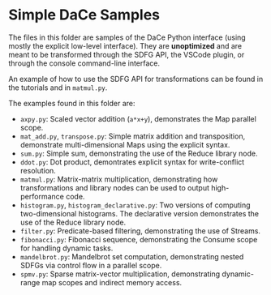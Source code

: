# Simple DaCe Samples

The files in this folder are samples of the DaCe Python interface (using mostly 
the explicit low-level interface). They are **unoptimized** and are meant to be
transformed through the SDFG API, the VSCode plugin, or through the console
command-line interface.

An example of how to use the SDFG API for transformations can be found in the
tutorials and in `matmul.py`.

The examples found in this folder are:
* `axpy.py`: Scaled vector addition (`a*x+y`), demonstrates the Map parallel scope.
* `mat_add.py`, `transpose.py`: Simple matrix addition and transposition, 
  demonstrate multi-dimensional Maps using the explicit syntax.
* `sum.py`: Simple sum, demonstrating the use of the Reduce library node.
* `ddot.py`: Dot product, demontrates explicit syntax for write-conflict resolution.
* `matmul.py`: Matrix-matrix multiplication, demonstrating how transformations
  and library nodes can be used to output high-performance code.
* `histogram.py`, `histogram_declarative.py`: Two versions of computing two-dimensional
  histograms. The declarative version demonstrates the use of the Reduce library node.
* `filter.py`: Predicate-based filtering, demonstrating the use of Streams.
* `fibonacci.py`: Fibonacci sequence, demonstrating the Consume scope for 
  handling dynamic tasks.
* `mandelbrot.py`: Mandelbrot set computation, demonstrating nested SDFGs 
  via control flow in a parallel scope.
* `spmv.py`: Sparse matrix-vector multiplication, demonstrating dynamic-range
  map scopes and indirect memory access.
